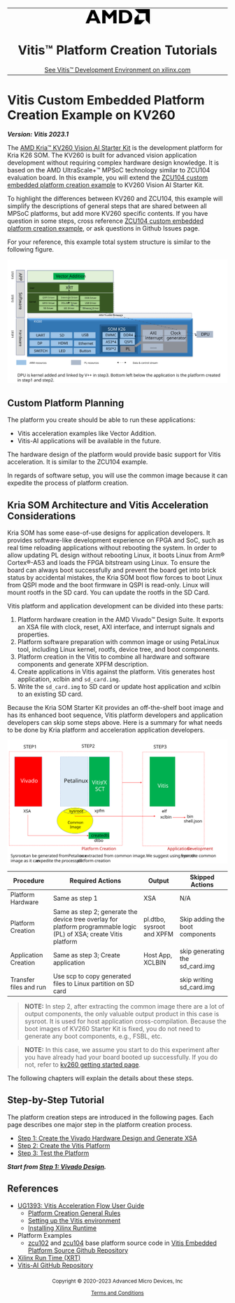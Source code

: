 <table class="sphinxhide" width="100%">
 <tr width="100%">
    <td align="center"><img src="https://raw.githubusercontent.com/Xilinx/Image-Collateral/main/xilinx-logo.png" width="30%"/><h1>Vitis™ Platform Creation Tutorials</h1>
    <a href="https://www.xilinx.com/products/design-tools/vitis.html">See Vitis™ Development Environment on xilinx.com</br></a>
    </td>
 </tr>
</table>

# Vitis Custom Embedded Platform Creation Example on KV260

***Version: Vitis 2023.1***

The [AMD Kria™ KV260 Vision AI Starter Kit](https://www.xilinx.com/products/som/kria/kv260-vision-starter-kit.html) is the development platform for Kria K26 SOM. The KV260 is built for advanced vision application development without requiring complex hardware design knowledge. It is based on the AMD UltraScale+™ MPSoC technology similar to ZCU104 evaluation board. In this example, you will extend the [ZCU104 custom embedded platform creation example](../02-Edge-AI-ZCU104/) to KV260 Vision AI Starter Kit.

To highlight the differences between KV260 and ZCU104, this example will simplify the descriptions of general steps that are shared between all MPSoC platforms, but add more KV260 specific contents. If you have question in some steps, cross reference [ZCU104 custom embedded platform creation example](../02-Edge-AI-ZCU104/), or ask questions in Github Issues page.

For your reference, this example total system structure is similar to the following figure.

![missing image](./images/structure.svg)

## Custom Platform Planning

The platform you create should be able to run these applications:

- Vitis acceleration examples like Vector Addition.
- Vitis-AI applications will be available in the future.

The hardware design of the platform would provide basic support for Vitis acceleration. It is similar to the ZCU104 example.

In regards of software setup, you will use the common image because it can expedite the process of platform creation.

## Kria SOM Architecture and Vitis Acceleration Considerations

Kria SOM has some ease-of-use designs for application developers. It provides software-like development experience on FPGA and SoC, such as real time reloading applications without rebooting the system. In order to allow updating PL design without rebooting Linux, it boots Linux from Arm® Cortex®-A53 and loads the FPGA bitstream using Linux. To ensure the board can always boot successfully and prevent the board get into brick status by accidental mistakes, the Kria SOM boot flow forces to boot Linux from QSPI mode and the boot firmware in QSPI is read-only. Linux will mount rootfs in the SD card. You can update the rootfs in the SD Card.

Vitis platform and application development can be divided into these parts:

1. Platform hardware creation in the AMD Vivado™ Design Suite. It exports an XSA file with clock, reset, AXI interface, and interrupt signals and properties.
2. Platform software preparation with common image or using PetaLinux tool, including Linux kernel, rootfs, device tree, and boot components.
3. Platform creation in the Vitis to combine all hardware and software components and generate XPFM description.
4. Create applications in Vitis against the platform. Vitis generates host application, xclbin and `sd_card.img`.
5. Write the `sd_card.img` to SD card or update host application and xclbin to an existing SD card.

Because the  Kria SOM Starter Kit provides an off-the-shelf boot image and has its enhanced boot sequence, Vitis platform developers and application developers can skip some steps above. Here is a summary for what needs to be done by Kria platform and acceleration application developers.

![Missing Image](./images/kv260_tutorial_workflow.svg)

| Procedure              | Required Actions                                                                           | Output                    | Skipped Actions                 |
| ---------------------- | ------------------------------------------------------------------------------------------ | ------------------------- | ------------------------------- |
| Platform Hardware      | Same as step 1                                                                             | XSA                       | N/A                             |
| Platform Creation      | Same as step 2; generate the device tree overlay for platform programmable logic (PL) of XSA; create Vitis platform | pl.dtbo, sysroot and XPFM | Skip adding the boot components |
| Application Creation   | Same as step 3; Create application                                                         | Host App, XCLBIN          | skip generating the sd_card.img |
| Transfer files and run | Use scp to copy generated files to Linux partition on SD card                              |                           | skip writing sd_card.img        |

> **NOTE:** In step 2, after extracting the common image there are a lot of output components, the only valuable output product in this case is sysroot. It is used for host application cross-compilation. Because the boot images of KV260 Starter Kit is fixed, you do not need to generate any boot components, e.g., FSBL, etc.

> **NOTE:** In this case, we assume you start to do this experiment after you have already had your board booted up successfully. If you do not, refer to [kv260 getting started page](https://www.xilinx.com/products/som/kria/kv260-vision-starter-kit/kv260-getting-started/getting-started.html).

The following chapters will explain the details about these steps.

## Step-by-Step Tutorial

The platform creation steps are introduced in the following pages. Each page describes one major step in the platform creation process.

- [Step 1: Create the Vivado Hardware Design and Generate XSA](./step1.md)
- [Step 2: Create the Vitis Platform](./step2.md)
- [Step 3: Test the Platform](./step3.md)

***Start from [Step 1: Vivado Design](./step1.md).***

## References

- [UG1393: Vitis Acceleration Flow User Guide](https://www.xilinx.com/html_docs/xilinx2021_1/vitis_doc/index.html)
  - [Platform Creation General Rules](https://www.xilinx.com/html_docs/xilinx2021_1/vitis_doc/vcm1596051749044.html)
  - [Setting up the Vitis environment](https://www.xilinx.com/html_docs/xilinx2021_1/vitis_doc/settingupvitisenvironment.html)
  - [Installing Xilinx Runtime](https://www.xilinx.com/html_docs/xilinx2021_1/vitis_doc/pjr1542153622642.html)
- Platform Examples
  - [zcu102](https://github.com/Xilinx/Vitis_Embedded_Platform_Source/tree/2023.1/Xilinx_Official_Platforms/xilinx_zcu102_base) and [zcu104](https://github.com/Xilinx/Vitis_Embedded_Platform_Source/tree/2023.1/Xilinx_Official_Platforms/xilinx_zcu104_base) base platform source code in [Vitis Embedded Platform Source Github Repository](https://github.com/Xilinx/Vitis_Embedded_Platform_Source)
- [Xilinx Run Time (XRT)](https://xilinx.github.io/XRT/master/html/index.html)
- [Vitis-AI GitHub Repository](https://github.com/Xilinx/Vitis-AI)

<p class="sphinxhide" align="center"><sub>Copyright © 2020–2023 Advanced Micro Devices, Inc</sub></p>

<p class="sphinxhide" align="center"><sup><a href="https://www.amd.com/en/corporate/copyright">Terms and Conditions</a></sup></p>
